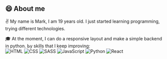 ## 😄 About me 

✌️ My name is Mark, I am 19 years old. I just started learning programming, trying different technologies.

🎓  At the moment, I can do a responsive layout and make a simple backend in python.
Ьy skills that I keep improving:<br>
![HTML](https://img.shields.io/badge/-HTML-003f5c?style=for-the-badge&logo=data%3Aimage%2Fsvg%20xml%3Bbase64%2CPHN2ZyB4bWxucz0iaHR0cDovL3d3dy53My5vcmcvMjAwMC9zdmciICB2aWV3Qm94PSIwIDAgNDggNDgiIHdpZHRoPSI5NnB4IiBoZWlnaHQ9Ijk2cHgiPjxwYXRoIGZpbGw9IiNFNjUxMDAiIGQ9Ik00MSw1SDdsMywzNGwxNCw0bDE0LTRMNDEsNUw0MSw1eiIvPjxwYXRoIGZpbGw9IiNGRjZEMDAiIGQ9Ik0yNCA4TDI0IDM5LjkgMzUuMiAzNi43IDM3LjcgOHoiLz48cGF0aCBmaWxsPSIjRkZGIiBkPSJNMjQsMjV2LTRoOC42bC0wLjcsMTEuNUwyNCwzNS4xdi00LjJsNC4xLTEuNGwwLjMtNC41SDI0eiBNMzIuOSwxN2wwLjMtNEgyNHY0SDMyLjl6Ii8%20PHBhdGggZmlsbD0iI0VFRSIgZD0iTTI0LDMwLjl2NC4ybC03LjktMi42TDE1LjcsMjdoNGwwLjIsMi41TDI0LDMwLjl6IE0xOS4xLDE3SDI0di00aC05LjFsMC43LDEySDI0di00aC00LjZMMTkuMSwxN3oiLz48L3N2Zz4%3D)
![CSS](https://img.shields.io/badge/-CSS-003f5c?style=for-the-badge&logo=data%3Aimage%2Fsvg%2Bxml%3Bbase64%2CPHN2ZyB4bWxucz0iaHR0cDovL3d3dy53My5vcmcvMjAwMC9zdmciICB2aWV3Qm94PSIwIDAgNDggNDgiIHdpZHRoPSI5NnB4IiBoZWlnaHQ9Ijk2cHgiPjxwYXRoIGZpbGw9IiMwMjc3QkQiIGQ9Ik00MSw1SDdsMywzNGwxNCw0bDE0LTRMNDEsNUw0MSw1eiIvPjxwYXRoIGZpbGw9IiMwMzlCRTUiIGQ9Ik0yNCA4TDI0IDM5LjkgMzUuMiAzNi43IDM3LjcgOHoiLz48cGF0aCBmaWxsPSIjRkZGIiBkPSJNMzMuMSAxM0wyNCAxMyAyNCAxNyAyOC45IDE3IDI4LjYgMjEgMjQgMjEgMjQgMjUgMjguNCAyNSAyOC4xIDI5LjUgMjQgMzAuOSAyNCAzNS4xIDMxLjkgMzIuNSAzMi42IDIxIDMyLjYgMjF6Ii8%2BPHBhdGggZmlsbD0iI0VFRSIgZD0iTTI0LDEzdjRoLTguOWwtMC4zLTRIMjR6IE0xOS40LDIxbDAuMiw0SDI0di00SDE5LjR6IE0xOS44LDI3aC00bDAuMyw1LjVsNy45LDIuNnYtNC4ybC00LjEtMS40TDE5LjgsMjd6Ii8%2BPC9zdmc%2B)
![SASS](https://img.shields.io/badge/-SASS-003f5c?style=for-the-badge&logo=SASS)
![JavaScript](https://img.shields.io/badge/-JavaScript-003f5c?style=for-the-badge&logo=JavaScript)
![Python](https://img.shields.io/badge/-Python-003f5c?style=for-the-badge&logo=Python)
![React](https://img.shields.io/badge/-React-003f5c?style=for-the-badge&logo=React)

